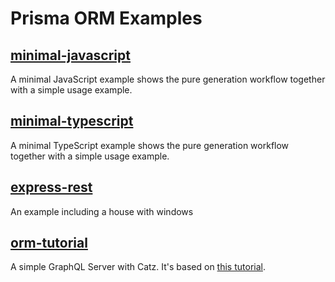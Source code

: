 # Prisma ORM Examples

## [minimal-javascript](https://github.com/prisma/orm-examples/tree/master/minimal-javascript)

A minimal JavaScript example shows the pure generation workflow together with a simple usage example.

## [minimal-typescript](https://github.com/prisma/orm-examples/tree/master/minimal-typescript)

A minimal TypeScript example shows the pure generation workflow together with a simple usage example.

## [express-rest](https://github.com/prisma/orm-examples/tree/master/express-rest)

An example including a house with windows


## [orm-tutorial](https://github.com/prisma/orm-examples/tree/master/orm-tutorial)

A simple GraphQL Server with Catz. It's based on [this tutorial](https://github.com/timsuchanek/orm-tutorial/tree/master).
